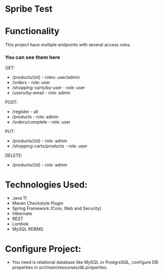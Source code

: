 # Spribe Test

# Functionality
This project have multiple endpoints with several access roles.<br/>

### **You can see them here**

GET:
- /products/{id} - roles: user/admin<br/>
- /orders - role: user<br/>
- /shopping-carts/by-user - role: user<br/>
- /users/by-email - role: admin<br/>

POST: 
- /register - all<br/>
- /products - role: admin<br/>
- /orders/complete - role: user<br/>

PUT: 
- /products/{id} - role: admin<br/>
- /shopping-carts/products - role: user<br/>

DELETE:
- /products/{id} - role: admin<br/>

# Technologies Used:
- Java 11
- Maven Checkstyle Plugin
- Spring Framework (Core, Web and Security)
- Hibernate
- REST
- Lombok
- MySQL RDBMS

# Configure Project:

- You need is relational database like MySQL or PostgreSQL, configure DB properties in scr/main/resourses/db.properties.
